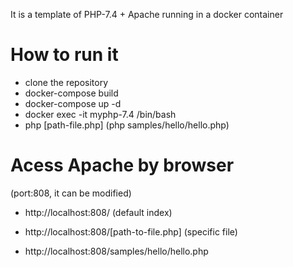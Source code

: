It is a template of PHP-7.4 + Apache running in a docker container 

# How to run it 

- clone the repository
- docker-compose build
- docker-compose up -d
- docker exec -it myphp-7.4 /bin/bash
- php [path-file.php] (php samples/hello/hello.php)  


# Acess Apache by browser 
(port:808, it can be modified)

- http://localhost:808/ (default index)

- http://localhost:808/[path-to-file.php] (specific file)
- http://localhost:808/samples/hello/hello.php


